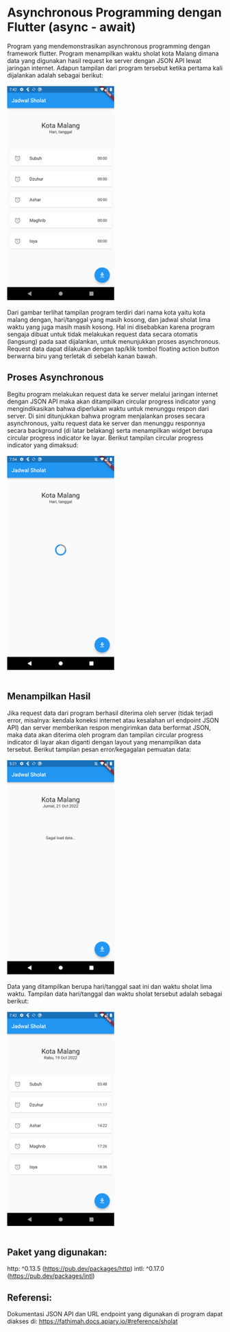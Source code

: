 # Asynchronous Programming dengan Flutter (async - await)
Program yang mendemonstrasikan asynchronous programming dengan framework flutter. Program menampilkan waktu sholat kota Malang dimana data yang digunakan hasil request ke server dengan JSON API lewat jaringan internet. Adapun tampilan dari program tersebut ketika pertama kali dijalankan adalah sebagai berikut:
<br><br><img src="https://github.com/uqifumi/Contoh-Async-Programming/blob/master/dokumentasi/Screenshot1.png" width="250"/><br><br>
Dari gambar terlihat tampilan program terdiri dari nama kota yaitu kota malang dengan, hari/tanggal yang masih kosong, dan jadwal sholat lima waktu yang juga masih masih kosong. Hal ini disebabkan karena program sengaja dibuat untuk tidak melakukan request data secara otomatis (langsung) pada saat dijalankan, untuk menunjukkan proses asynchronous. 
Request data dapat dilakukan dengan tap/klik tombol floating action button berwarna biru yang terletak di sebelah kanan bawah.
## Proses Asynchronous
Begitu program melakukan request data ke server melalui jaringan internet dengan JSON API maka akan ditampilkan circular progress indicator yang mengindikasikan bahwa diperlukan waktu untuk menunggu respon dari server. Di sini ditunjukkan bahwa program menjalankan proses secara asynchronous, yaitu request data ke server dan menunggu responnya secara background (di latar belakang) serta menampilkan widget berupa circular progress indicator ke layar. Berikut tampilan circular progress indicator yang dimaksud:
<br><br><img src="https://github.com/uqifumi/Contoh-Async-Programming/blob/master/dokumentasi/Screenshot3.png" width="250"/><br><br>
## Menampilkan Hasil
Jika request data dari program berhasil diterima oleh server (tidak terjadi error, misalnya: kendala koneksi internet atau kesalahan url endpoint JSON API) dan server memberikan respon mengirimkan data berformat JSON, maka data akan diterima oleh program dan tampilan circular progress indicator di layar akan diganti dengan layout yang menampilkan data tersebut. Berikut tampilan pesan error/kegagalan pemuatan data:
<br><br><img src="https://github.com/uqifumi/Contoh-Async-Programming/blob/master/dokumentasi/Screenshot4.png" width="250"/><br><br>
Data yang ditampilkan berupa hari/tanggal saat ini dan waktu sholat lima waktu. Tampilan data hari/tanggal dan waktu sholat tersebut adalah sebagai berikut:
<br><br><img src="https://github.com/uqifumi/Contoh-Async-Programming/blob/master/dokumentasi/Screenshot2.png" width="250"/><br><br>

## Paket yang digunakan:
http: ^0.13.5 (https://pub.dev/packages/http)
intl: ^0.17.0 (https://pub.dev/packages/intl)


## Referensi:
Dokumentasi JSON API dan URL endpoint yang digunakan di program dapat diakses di: 
https://fathimah.docs.apiary.io/#reference/sholat  
